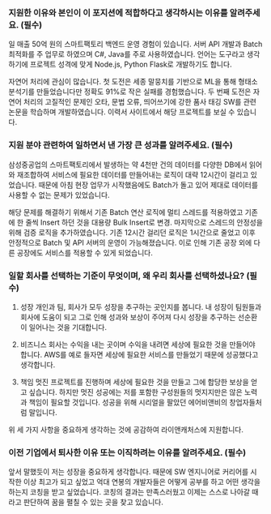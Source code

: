 ### 지원한 이유와 본인이 이 포지션에 적합하다고 생각하시는 이유를 알려주세요. (필수)
일 매출 50억 원의 스마트팩토리 백엔드 운영 경험이 있습니다. 서버 API 개발과 Batch 최적화를 주 업무로 하였으며 C#, Java를 주로 사용하였습니다. 언어는 도구라고 생각하기에 프로젝트 성격에 맞게 Node.js, Python Flask로 개발하기도 합니다.

자연어 처리에 관심이 많습니다. 첫 도전은 세종 말뭉치를 기반으로 ML을 통해 형태소 분석기를 만들었습니다만 정확도 91%로 작은 실패를 경험했습니다. 두 번째 도전은 자연어 처리의 고질적인 문제인 오타, 문법 오류, 띄어쓰기에 강한 품사 태깅 SW를 관련 논문을 학습하며 개발하였습니다. 이력서 사이트에서 해당 프로젝트를 보실 수 있습니다.

### 지원 분야 관련하여 일하면서 낸 가장 큰 성과를 알려주세요. (필수)
삼성중공업의 스마트팩토리에서 발생하는 약 4천만 건의 데이터를 다양한 DB에서 읽어와 재조합하여 서비스에 필요한 데이터를 만들어내는 로직이 대략 12시간이 걸리고 있었습니다. 때문에 아침 현장 업무가 시작했음에도 Batch가 돌고 있어 제대로 데이터를 사용할 수 없는 문제가 있었습니다. 

해당 문제를 해결하기 위해서 기존 Batch 연산 로직에 멀티 스레드를 적용하였고 기존에 한 줄씩 Insert 하던 것을 대용량 Bulk Insert로 변경. 마지막으로 스레드의 안정성을 위해 검증 로직을 추가하였습니다. 기존 12시간 걸리던 로직은 1시간으로 줄었고 이후 안정적으로 Batch 및 API 서버의 운영이 가능해졌습니다. 이로 인해 기존 공장 외에 다른 공장에도 서비스를 적용할 수 있게 되었습니다.


### 일할 회사를 선택하는 기준이 무엇이며, 왜 우리 회사를 선택하셨나요? (필수)
1. 성장
개인과 팀, 회사가 모두 성장을 추구하는 곳인지를 봅니다. 내 성장이 팀원들과 회사에 도움이 되고 그로 인해 성과와 보상이 주어져 다시 성장을 추구하는 선순환이 일어나는 것을 기대합니다.

2. 비즈니스
회사는 수익을 내는 곳이며 수익을 내려면 세상에 필요한 것을 만들어야 합니다. AWS를 예로 들자면 세상에 필요한 서비스를 만들었기 때문에 성공했다고 생각합니다.

3. 책임
멋진 프로젝트를 진행하며 세상에 필요한 것을 만들고 그에 합당한 보상을 얻고 싶습니다. 하지만 멋진 성공에는 저를 포함한 구성원들의 멋지지만은 않은 노력과 책임이 필요할 것입니다. 성공을 위해 시리얼을 팔았던 에어비앤비의 창업자들처럼 말입니다.

위 세 가지 사항을 중요하게 생각하는 것에 공감하여 라이앤캐처스에 지원합니다. 


### 이전 기업에서 퇴사한 이유 또는 이직하려는 이유를 알려주세요. (필수)
앞서 말했듯이 저는 성장을 중요하게 생각합니다. 때문에 SW 엔지니어로 커리어를 시작한 이상 최고가 되고 싶었고 억대 연봉의 개발자들은 어떻게 공부를 하고 어떤 생각을 하는지 코칭을 받고 싶었습니다. 코칭의 결과는 만족스러웠고 이제는 스스로 나아갈 때라고 판단하여 꿈을 펼칠 수 있는 곳을 찾고 있습니다.

